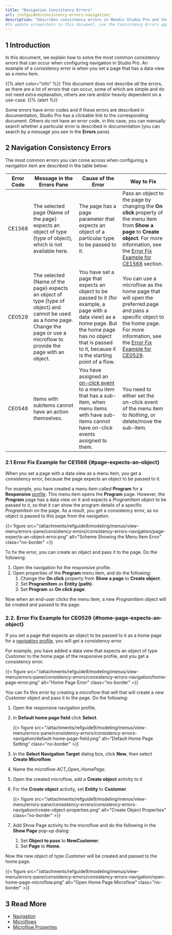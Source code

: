 ```yaml
---
title: "Navigation Consistency Errors"
url: /refguide9/consistency-errors-navigation/
description: "Describes consistency errors in Mendix Studio Pro and the way to fix them."
#To update screenshots in this document, use the Consistency Errors app.
---
```


## 1 Introduction 

In this document, we explain how to solve the most common consistency errors that can occur when configuring navigation in Studio Pro. An example of a consistency error is when you set a page that has a data view as a menu item. 

{{% alert color="info" %}}
This document does not describe *all* the errors, as there are a lot of errors that can occur, some of which are simple and do not need extra explanation, others are rare and/or heavily dependent on a use-case. 
{{% /alert %}}

Some errors have error codes and if these errors are described in documentation, Studio Pro has a clickable link to the corresponding document. Others do not have an error code, in this case, you can manually search whether a particular error is described in documentation (you can search by a message you see in the **Errors** pane).

## 2 Navigation Consistency Errors 

The most common errors you can come across when configuring a navigation item are described in the table below:

| Error Code | Message in the Errors Pane                                   | Cause of the Error                                           | Way to Fix                                                   |
| ---------- | ------------------------------------------------------------ | ------------------------------------------------------------ | ------------------------------------------------------------ |
| CE1568     | The selected page {Name of the page} expects an object of type {type of object}, which is not available here. | The page has a page parameter that expects an object of a particular type to be passed to it. | Pass an object to the page by changing the **On click** property of the menu item from **Show a page** to **Create object**. For more information, see the [Error Fix Example for CE1568](#page-expects-an-object) section. |
| CE0529     | The selected {Name of the page} expects an object of type {type of object} and cannot be used as a home page. Change the page or use a microflow to provide the page with an object. | You have set a page that expects an object to be passed to it (for example, a page with a data view) as a home page. But the home page has no object that is passed to it, because it is the starting point of a flow. | You can use a microflow as the home page that will open the preferred page and pass a specific object to the home page. For more information, see the [Error Fix Example for CE0529](#home-page-expects-an-object). |
| CE0548     | Items with subitems cannot have an action themselves.        | You have assigned an [on-click event](/refguide9/on-click-event/) to a menu item that has a sub-item, when menu items with have sub-items cannot have on-click events assigned to them. | You need to either set the on-click event of the menu item to *Nothing*, or delete/move the sub-item. |

### 2.1 Error Fix Example for CE1568 {#page-expects-an-object}

When you set a page with a data view as a menu item, you get a consistency error, because the page expects an object to be passed to it. 

For example, you have created a menu item called **Program** for a **Responsive** [profile](/refguide9/navigation/#profiles). This menu item opens the **Program** page. However, the **Program** page has a data view on it and expects a *ProgramItem* object to be passed to it, so that it can show the program details of a specific *ProgramItem* on the page. As a result, you get a consistency error, as no object is passed to this page from the navigation.

{{< figure src="/attachments/refguide9/modeling/menus/view-menu/errors-pane/consistency-errors/consistency-errors-navigation/page-expects-an-object-error.png" alt="Scheme Showing the Menu Item Error" class="no-border" >}}

To fix the error, you can create an object and pass it to the page. Do the following:

1. Open the navigation for the responsive profile.
2. Open properties of the **Program** menu item, and do the following: 
    1. Change the **On click** property from **Show a page** to **Create object**.
    1. Set **ProgramItem** as **Entity (path)**. 
    1. Set **Program** as **On click page**. 

Now when an end-user clicks the menu item, a new *ProgramItem* object will be created and passed to the page.

### 2.2. Error Fix Example for CE0529 {#home-page-expects-an-object}

If you set a page that expects an object to be passed to it as a home page for a [navigation profile](/refguide9/navigation/#properties), you will get a consistency error.

For example, you have added a data view that expects an object of type *Customer* to the home page of the responsive profile, and you get a consistency error. 

{{< figure src="/attachments/refguide9/modeling/menus/view-menu/errors-pane/consistency-errors/consistency-errors-navigation/home-page-error.png" alt="Home Page Error" class="no-border" >}}

You can fix this error by creating a microflow that will that will create a new *Customer* object and pass it to the page. Do the following:

1. Open the responsive navigation profile.
2. In **Default home page field** click **Select**.

    {{< figure src="/attachments/refguide9/modeling/menus/view-menu/errors-pane/consistency-errors/consistency-errors-navigation/default-home-page-field.png" alt="Default Home Page Setting" class="no-border" >}}

3. In the **Select Navigation Target** dialog box, click **New**, then select **Create Microflow**.
4. Name the microflow *ACT_Open_HomePage*.
5. Open the created microflow, add a **Create object** activity to it 
6. For the **Create object** activity, set **Entity** to **Customer**. 

    {{< figure src="/attachments/refguide9/modeling/menus/view-menu/errors-pane/consistency-errors/consistency-errors-navigation/create-object-properties.png" alt="Create Object Properties" class="no-border" >}}

7. Add Show Page activity to the microflow and do the following in the **Show Page** pop-up dialog:<br/>

    1. Set **Object to pass** to **NewCustomer**.<br/>
    1. Set **Page** to **Home**.

Now the new object of type *Customer* will be created and passed to the home page.

{{< figure src="/attachments/refguide9/modeling/menus/view-menu/errors-pane/consistency-errors/consistency-errors-navigation/open-home-page-microflow.png" alt="Open Home Page Microflow" class="no-border" >}}

## 3 Read More

* [Navigation](/refguide9/navigation/)
* [Microflows](/refguide9/microflows/)
* [Microflow Properties](/refguide9/microflow/)
